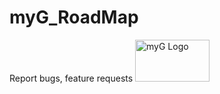 # myG_RoadMap
Report bugs, feature requests
<img src='https://mygame-media.s3-ap-southeast-2.amazonaws.com/logos/myGame_Logo_black_text.png' alt='myG Logo' width='119' height='67' />
